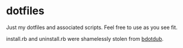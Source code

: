 # dotfiles

Just my dotfiles and associated scripts. Feel free to use as you see fit.

install.rb and uninstall.rb were shamelessly stolen from [bdotdub](http://github.com/bdotdub/dotfiles/).
